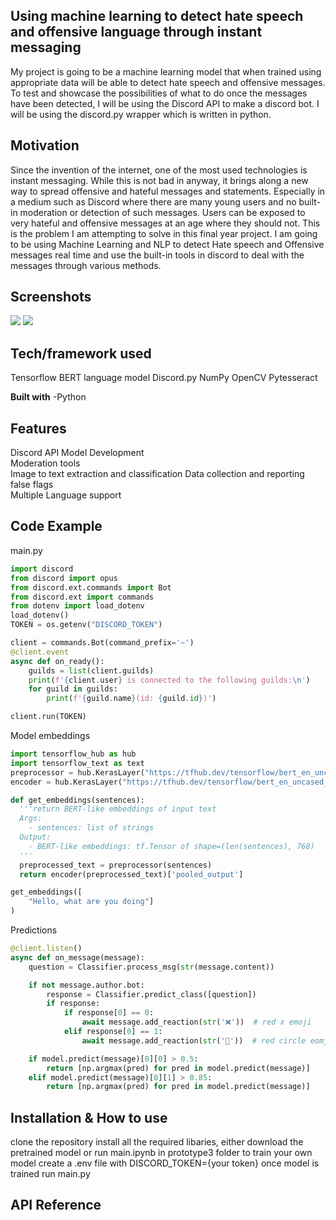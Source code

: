 ## Using machine learning to detect hate speech and offensive language through instant messaging
My project is going to be a machine learning model that when trained using appropriate data will be able to detect hate speech and offensive messages. To test and showcase the possibilities of what to do once the messages have been detected, I will be using the Discord API to make a discord bot. I will be using the discord.py wrapper which is written in python.

## Motivation
Since the invention of the internet, one of the most used technologies is instant messaging. While this is not bad in anyway, it brings along a new way to spread offensive and hateful messages and statements. Especially in a medium such as Discord where there are many young users and no built-in moderation or detection of such messages. Users can be exposed to very hateful and offensive messages at an age where they should not. This is the problem I am attempting to solve in this final year project. I am going to be using Machine Learning and NLP to detect Hate speech and Offensive messages real time and use the built-in tools in discord to deal with the messages through various methods. 

## Screenshots
![](https://media.discordapp.net/attachments/521374756864524289/961891264935100416/unknown.png)
![](https://media.discordapp.net/attachments/521374756864524289/961892010103558175/unknown.png)

## Tech/framework used
Tensorflow
BERT language model
Discord.py
NumPy
OpenCV
Pytesseract


<b>Built with</b>
-Python

## Features
Discord API	
Model Development	
Moderation tools	
Image to text extraction and classification	
Data collection and reporting false flags	
Multiple Language support


## Code Example
main.py
```python
import discord
from discord import opus
from discord.ext.commands import Bot
from discord.ext import commands
from dotenv import load_dotenv
load_dotenv()
TOKEN = os.getenv("DISCORD_TOKEN")

client = commands.Bot(command_prefix='~')
@client.event
async def on_ready():
    guilds = list(client.guilds)
    print(f'{client.user} is connected to the following guilds:\n')
    for guild in guilds:
        print(f'{guild.name}(id: {guild.id})')

client.run(TOKEN)
```
Model embeddings
```python
import tensorflow_hub as hub
import tensorflow_text as text
preprocessor = hub.KerasLayer("https://tfhub.dev/tensorflow/bert_en_uncased_preprocess/3")
encoder = hub.KerasLayer("https://tfhub.dev/tensorflow/bert_en_uncased_L-12_H-768_A-12/4")

def get_embeddings(sentences):
  '''return BERT-like embeddings of input text
  Args:
    - sentences: list of strings
  Output:
    - BERT-like embeddings: tf.Tensor of shape=(len(sentences), 768)
  '''
  preprocessed_text = preprocessor(sentences)
  return encoder(preprocessed_text)['pooled_output']

get_embeddings([
    "Hello, what are you doing"]
)
```
Predictions
```python
@client.listen()
async def on_message(message):
    question = Classifier.process_msg(str(message.content))

    if not message.author.bot:
        response = Classifier.predict_class([question])
        if response:
            if response[0] == 0:
                await message.add_reaction(str('❌'))  # red x emoji
            elif response[0] == 1:
                await message.add_reaction(str('🔴'))  # red circle eomji


```
```python
    if model.predict(message)[0][0] > 0.5:
        return [np.argmax(pred) for pred in model.predict(message)]
    elif model.predict(message)[0][1] > 0.85:
        return [np.argmax(pred) for pred in model.predict(message)]
```



## Installation & How to use
clone the repository
install all the required libaries, either download the pretrained model or run main.ipynb in prototype3 folder to train your own model
create a .env file with DISCORD_TOKEN={your token}
once model is trained run main.py

## API Reference




